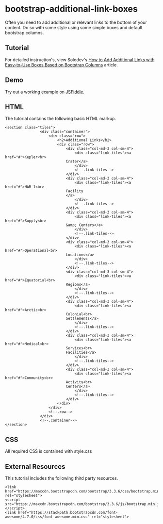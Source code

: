 # bootstrap-additional-link-boxes
Often you need to add additional or relevant links to the bottom of your content. Do so with some style using some simple boxes and default bootstrap columns.

## Tutorial		  
For detailed instruction's, view Solodev's [How to Add Additional Links with Easy-to-Use Boxes Based on Bootstrap Columns](http://origin.solodev.com/blog/web-design/bootstrap/how-to-add-additional-links-with-easy-to-use-boxes-based-on-bootstrap-columns.stml) article.
 
## Demo  		  
Try out a working example on [JSFiddle](https://jsfiddle.net/solodev/gswzkc26/2/).

## HTML

The tutorial contains the following basic HTML markup.

```
<section class="tiles">
                <div class="container">
                    <div class="row">
                        <h2>Additional Links</h2>
                        <div class="row">
                            <div class="col-md-3 col-sm-4">
                                <div class="link-tiles"><a href="#">Kepler<br>
                            Crater</a>
                                </div>
                                <!--.link-tiles-->
                            </div>
                            <div class="col-md-3 col-sm-4">
                                <div class="link-tiles"><a href="#">HAB-1<br>
                            Facility
                            </a>
                                </div>
                                <!--.link-tiles-->
                            </div>
                            <div class="col-md-3 col-sm-4">
                                <div class="link-tiles"><a href="#">Supply<br>
                            &amp; Centers</a>
                                </div>
                                <!--.link-tiles-->
                            </div>
                            <div class="col-md-3 col-sm-4">
                                <div class="link-tiles"><a href="#">Operational<br>
                            Locations</a>
                                </div>
                                <!--.link-tiles-->
                            </div>
                            <div class="col-md-3 col-sm-4">
                                <div class="link-tiles"><a href="#">Equatorial<br>
                            Regions</a>
                                </div>
                                <!--.link-tiles-->
                            </div>
                            <div class="col-md-3 col-sm-4">
                                <div class="link-tiles"><a href="#">Arctic<br>
                            Colonial<br>
                            Settlements</a>
                                </div>
                                <!--.link-tiles-->
                            </div>
                            <div class="col-md-3 col-sm-4">
                                <div class="link-tiles"><a href="#">Medical<br>
                            Services<br>
                            Facilities</a>
                                </div>
                                <!--.link-tiles-->
                            </div>
                            <div class="col-md-3 col-sm-4">
                                <div class="link-tiles"><a href="#">Community<br>
                            Activity<br>
                            Centers</a>
                                </div>
                                <!--.link-tiles-->
                            </div>
                        </div>
                    </div>
                    <!--.row-->
                </div>
                <!--.container-->
</section>
```

## CSS
All required CSS is contained with style.css


## External Resources

This tutorial includes the following third party resources.

```
<link href="https://maxcdn.bootstrapcdn.com/bootstrap/3.3.6/css/bootstrap.min.css" rel="stylesheet">
<script src="https://maxcdn.bootstrapcdn.com/bootstrap/3.3.6/js/bootstrap.min.js"></script>
<link href="https://stackpath.bootstrapcdn.com/font-awesome/4.7.0/css/font-awesome.min.css" rel="stylesheet">
```

